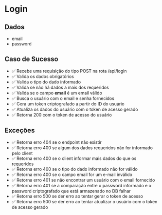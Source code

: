 # Login

## Dados
* email
* password

## Caso de Sucesso

- ✅ Recebe uma requisição do tipo POST na rota /api/login
- ✅ Valida os dados obrigatórios
- ✅ Valida o tipo do dado informado
- ✅ Valida se não há dados a mais dos requeridos
- ✅ Valida se o campo **email** é um email válido
- ✅ Busca o usuário com o email e senha fornecidos
- ✅ Gera um token criptografado a partir do ID do usuário
- ✅ Atualiza os dados do usuário com o token de acesso gerado
- ✅ Retorna 200 com o token de acesso do usuário


## Exceções

- ✅ Retorna erro 404 se o endpoint não existir
- ✅ Retorna erro 400 se algum dos dados requeridos não for informado pelo client
- ✅ Retorna erro 400 se o client informar mais dados do que os requeridos
- ✅ Retorna erro 400 se o tipo do dado informado não for válido
- ✅ Retorna erro 400 se o campo email for um e-mail inválido
- ✅ Retorna erro 401 se não encontrar um usuário com o email fornecido
- ✅ Retorna erro 401 se a comparação entre o password informado e o password criptografado que está armazenado no DB falhar
- ✅ Retorna erro 500 se der erro ao tentar gerar o token de acesso
- ✅ Retorna erro 500 se der erro ao tentar atualizar o usuário com o token de acesso gerado




